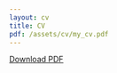 ```yaml
---
layout: cv
title: CV
pdf: /assets/cv/my_cv.pdf
---
```


<div id="pdf-container">
  <div id="pdf-viewer" class="pdfViewer"></div>
</div>
<a href="{{ page.pdf }}" download>Download PDF</a>
